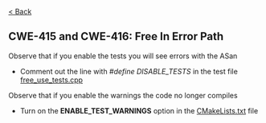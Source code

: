 [< Back](../../README.md)

## CWE-415 and CWE-416: Free In Error Path

Observe that if you enable the tests you will see errors with the ASan
* Comment out the line with *#define DISABLE_TESTS* in the test file [free_use_tests.cpp](free_use_tests.cpp)

Observe that if you enable the warnings the code no longer compiles
* Turn on the **ENABLE_TEST_WARNINGS** option in the [CMakeLists.txt](CMakeLists.txt) file
